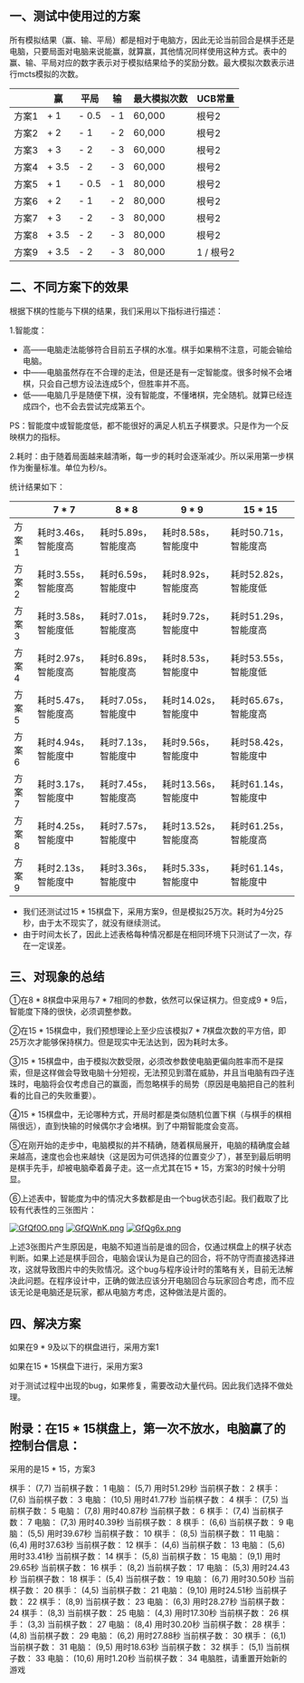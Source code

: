 

## 一、测试中使用过的方案

所有模拟结果（赢、输、平局）都是相对于电脑方，因此无论当前回合是棋手还是电脑，只要局面对电脑来说能赢，就算赢，其他情况同样使用这种方式。表中的赢、输、平局对应的数字表示对于模拟结果给予的奖励分数。最大模拟次数表示进行mcts模拟的次数。

|       | 赢    | 平局  | 输   | 最大模拟次数 | UCB常量   |
| ----- | ----- | ----- | ---- | ------------ | --------- |
| 方案1 | + 1   | - 0.5 | - 1  | 60,000       | 根号2     |
| 方案2 | + 2   | - 1   | - 2  | 60,000       | 根号2     |
| 方案3 | + 3   | - 2   | - 3  | 60,000       | 根号2     |
| 方案4 | + 3.5 | - 2   | - 3  | 60,000       | 根号2     |
| 方案5 | + 1   | - 0.5 | - 1  | 80,000       | 根号2     |
| 方案6 | + 2   | - 1   | - 2  | 80,000       | 根号2     |
| 方案7 | + 3   | - 2   | - 3  | 80,000       | 根号2     |
| 方案8 | + 3.5 | - 2   | - 3  | 80,000       | 根号2     |
| 方案9 | + 3.5 | - 2   | - 3  | 80,000       | 1 / 根号2 |


## 二、不同方案下的效果

根据下棋的性能与下棋的结果，我们采用以下指标进行描述：

1.智能度：

* 高——电脑走法能够符合目前五子棋的水准。棋手如果稍不注意，可能会输给电脑。
* 中——电脑虽然存在不合理的走法，但是还是有一定智能度。很多时候不会堵棋，只会自己想方设法连成5个，但胜率并不高。
* 低——电脑几乎是随便下棋，没有智能度，不懂堵棋，完全随机。就算已经连成四个，也不会去尝试完成第五个。

PS：智能度中或智能度低，都不能很好的满足人机五子棋要求。只是作为一个反映棋力的指标。

2.耗时：由于随着局面越来越清晰，每一步的耗时会逐渐减少。所以采用第一步棋作为衡量标准。单位为秒/s。

统计结果如下：

|       | 7 * 7               | 8 * 8               | 9 * 9                | 15 * 15              |
| ----- | ------------------- | ------------------- | -------------------- | -------------------- |
| 方案1 | 耗时3.46s，智能度高 | 耗时5.89s，智能度高 | 耗时8.58s，智能度中  | 耗时50.71s，智能度高 |
| 方案2 | 耗时3.55s，智能度高 | 耗时6.59s，智能度中 | 耗时8.92s，智能度高  | 耗时52.82s，智能度低 |
| 方案3 | 耗时3.58s，智能度低 | 耗时7.01s，智能度高 | 耗时9.72s，智能度中  | 耗时51.29s，智能度高 |
| 方案4 | 耗时2.97s，智能度高 | 耗时6.89s，智能度高 | 耗时8.53s，智能度中  | 耗时53.55s，智能度低 |
| 方案5 | 耗时5.47s，智能度高 | 耗时7.05s，智能度中 | 耗时14.02s，智能度中 | 耗时65.67s，智能度高 |
| 方案6 | 耗时4.94s，智能度中 | 耗时7.13s，智能度中 | 耗时9.56s，智能度中  | 耗时58.42s，智能度中 |
| 方案7 | 耗时3.17s，智能度中 | 耗时7.45s，智能度高 | 耗时13.56s，智能度中 | 耗时61.14s，智能度中 |
| 方案8 | 耗时4.25s，智能度中 | 耗时7.57s，智能度中 | 耗时13.52s，智能度高 | 耗时61.25s，智能度高 |
| 方案9 | 耗时2.13s，智能度中 | 耗时3.36s，智能度中 | 耗时5.33s，智能度中  | 耗时61.14s，智能度中 |

* 我们还测试过15 * 15棋盘下，采用方案9，但是模拟25万次。耗时为4分25秒，由于太不现实了，就没有继续测试。
* 由于时间太长了，因此上述表格每种情况都是在相同环境下只测试了一次，存在一定误差。

## 三、对现象的总结

①在8 * 8棋盘中采用与7 * 7相同的参数，依然可以保证棋力。但变成9 * 9后，智能度下降的很快，必须调整参数。

②在15 * 15棋盘中，我们预想理论上至少应该模拟7 * 7棋盘次数的平方倍，即25万次才能够保持棋力。但是现实中无法达到，因为耗时太多。

③15 * 15棋盘中，由于模拟次数受限，必须改参数使电脑更偏向胜率而不是探索，但是这样做会导致电脑十分短视，无法预见到潜在威胁，并且当电脑有四子连珠时，电脑将会仅考虑自己的赢面，而忽略棋手的局势（原因是电脑把自己的胜利看的比自己的失败重要）。

④15 * 15棋盘中，无论哪种方式，开局时都是类似随机位置下棋（与棋手的棋相隔很远），直到快输的时候偶尔才会堵棋。到了中期智能度会变高。

⑤在刚开始的走步中，电脑模拟的并不精确，随着棋局展开，电脑的精确度会越来越高，速度也会也来越快（这是因为可供选择的位置变少了），甚至到最后明明是棋手先手，却被电脑牵着鼻子走。这一点尤其在15 * 15，方案3的时候十分明显。

⑥上述表中，智能度为中的情况大多数都是由一个bug状态引起。我们截取了比较有代表性的三张图片：

[![GfQf0O.png](https://s1.ax1x.com/2020/04/08/GfQf0O.png)](https://imgchr.com/i/GfQf0O)
[![GfQWnK.png](https://s1.ax1x.com/2020/04/08/GfQWnK.png)](https://imgchr.com/i/GfQWnK)
[![GfQg6x.png](https://s1.ax1x.com/2020/04/08/GfQg6x.png)](https://imgchr.com/i/GfQg6x)

上述3张图片产生原因是，电脑不知道当前是谁的回合，仅通过棋盘上的棋子状态判断。如果上述是棋手回合，电脑会误认为是自己的回合，将不防守而直接选择进攻，这就导致图片中的失败情况。这个bug与程序设计时的策略有关，目前无法解决此问题。在程序设计中，正确的做法应该分开电脑回合与玩家回合考虑，而不应该无论是电脑还是玩家，都从电脑方考虑，这种做法是片面的。

## 四、解决方案

如果在9 * 9及以下的棋盘进行，采用方案1

如果在15 * 15棋盘下进行，采用方案3

对于测试过程中出现的bug，如果修复，需要改动大量代码。因此我们选择不做处理。

## 附录：在15 * 15棋盘上，第一次不放水，电脑赢了的控制台信息：

采用的是15 * 15，方案3

棋手：  (7,7)
当前棋子数：  1
电脑：  (5,7)   用时51.29秒
当前棋子数：  2
棋手：  (7,6)
当前棋子数：  3
电脑：  (10,5)   用时41.77秒
当前棋子数：  4
棋手：  (7,5)
当前棋子数：  5
电脑：  (7,8)   用时40.87秒
当前棋子数：  6
棋手：  (7,4)
当前棋子数：  7
电脑：  (7,3)   用时40.39秒
当前棋子数：  8
棋手：  (6,6)
当前棋子数：  9
电脑：  (5,5)   用时39.67秒
当前棋子数：  10
棋手：  (8,5)
当前棋子数：  11
电脑：  (6,4)   用时37.63秒
当前棋子数：  12
棋手：  (4,6)
当前棋子数：  13
电脑：  (5,6)   用时33.41秒
当前棋子数：  14
棋手：  (5,8)
当前棋子数：  15
电脑：  (9,1)   用时29.65秒
当前棋子数：  16
棋手：  (8,2)
当前棋子数：  17
电脑：  (5,3)   用时24.43秒
当前棋子数：  18
棋手：  (5,4)
当前棋子数：  19
电脑：  (6,7)   用时30.50秒
当前棋子数：  20
棋手：  (4,5)
当前棋子数：  21
电脑：  (9,10)   用时24.51秒
当前棋子数：  22
棋手：  (8,9)
当前棋子数：  23
电脑：  (6,3)   用时28.27秒
当前棋子数：  24
棋手：  (8,3)
当前棋子数：  25
电脑：  (4,3)   用时17.30秒
当前棋子数：  26
棋手：  (3,3)
当前棋子数：  27
电脑：  (8,4)   用时30.20秒
当前棋子数：  28
棋手：  (4,8)
当前棋子数：  29
电脑：  (6,2)   用时27.88秒
当前棋子数：  30
棋手：  (6,1)
当前棋子数：  31
电脑：  (9,5)   用时18.63秒
当前棋子数：  32
棋手：  (5,1)
当前棋子数：  33
电脑：  (10,6)   用时1.20秒
当前棋子数：  34
电脑胜，请重置开始新的游戏